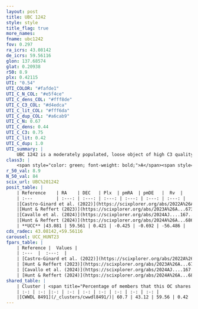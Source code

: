 ```yaml
---
layout: post
title: UBC 1242
style: style
title_flag: true
more_names: 
fname: ubc1242
fov: 0.297
ra_icrs: 43.08142
de_icrs: 59.56116
glon: 137.68574
glat: 0.20938
r50: 8.9
plx: 0.42115
UTI: "0.54"
UTI_COLOR: "#fafde1"
UTI_C_N_COL: "#e5f4ce"
UTI_C_dens_COL: "#fff8de"
UTI_C_C3_COL: "#d4edca"
UTI_C_lit_COL: "#fff6da"
UTI_C_dup_COL: "#a6cab9"
UTI_C_N: 0.67
UTI_C_dens: 0.44
UTI_C_C3: 0.75
UTI_C_lit: 0.42
UTI_C_dup: 1.0
UTI_summary: |
    UBC 1242 is a moderately populated, loose object of high C3 quality. It was recently reported in the literature. This object shares a significant percentage of members with a later reported entry.
class3: |
    <span style="color: green; font-weight: bold;">A</span><span style="color: #FFC300; font-weight: bold;">B</span>
r_50_val: 8.9
N_50_val: 84
scix_url: UBC%201242
posit_table: |
    | Reference    | RA    | DEC   | Plx  | pmRA  | pmDE   |  Rv  |
    | :---         | :---: | :---: | :---: | :---: | :---: | :---: |
    |[Castro-Ginard et al. (2022)](https://scixplorer.org/abs/2022A%26A...661A.118C) | 43.1 | 59.58 | 0.43 | -0.44 | -0.69 | -- |
    |[Hunt & Reffert (2023)](https://scixplorer.org/abs/2023A%26A...673A.114H) | 42.984 | 59.534 | 0.417 | -0.439 | -0.678 | -- |
    |[Cavallo et al. (2024)](https://scixplorer.org/abs/2024AJ....167...12C) | 43.053 | 59.559 | 0.418 | -- | -- | -- |
    |[Hunt & Reffert (2024)](https://scixplorer.org/abs/2024A%26A...686A..42H) | 42.984 | 59.534 | 0.417 | -0.439 | -0.678 | -- |
    | **UCC** |43.081 | 59.561 | 0.421 | -0.425 | -0.692 | -56.486 | 
cds_radec: 43.08142,+59.56116
carousel: UCC_HUNT23
fpars_table: |
    | Reference |  Values |
    | :---  |  :---:  |
    | [Castro-Ginard et al. (2022)](https://scixplorer.org/abs/2022A%26A...661A.118C) | `AV=1.922, Dist=2488, logAge=8.411` |
    | [Hunt & Reffert (2023)](https://scixplorer.org/abs/2023A%26A...673A.114H) | `AV50=2.26, diffAV50=0.66, MOD50=11.701, logAge50=7.767` |
    | [Cavallo et al. (2024)](https://scixplorer.org/abs/2024AJ....167...12C) | `AV50=2.39, dMod50=11.84, logAge50=7.87, [Fe/H]50=0.43` |
    | [Hunt & Reffert (2024)](https://scixplorer.org/abs/2024A%26A...686A..42H) | `MassJ=655.843` |
shared_table: |
    | Cluster | <span title="Percentage of members that this OC shares with the ones listed">%</span>   | RA   | DEC   | Plx   | pmRA  | pmDE  | Rv | UTI |
    | :-: | :-: |:-: | :-: | :-: | :-: | :-: | :-: | :-: |
    |[CWWDL 8491](/_clusters/cwwdl8491/)| 60.7 | 43.12 | 59.56 | 0.42 | -0.4 | -0.71 | -- |0.01 |
---
```

